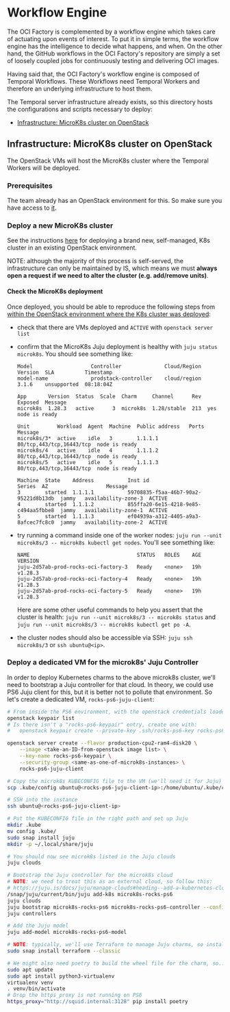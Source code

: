 # Workflow Engine

The OCI Factory is complemented by a workflow engine which takes care of
actuating upon events of interest. To put it in simple terms, the workflow
engine has the intelligence to decide what happens, and when. On the other
hand, the GitHub workflows in the OCI Factory's repository are simply a set of
loosely coupled jobs for continuously testing and delivering OCI images.

Having said that, the OCI Factory's workflow engine is composed of Temporal Workflows. These Workflows need Temporal Workers and therefore an underlying
infrastructure to host them.

The Temporal server infrastructure already exists, so this directory hosts the
configurations and scripts necessary to deploy:

- [Infrastructure: MicroK8s cluster on OpenStack](#infra)

<a name="infra"></a>

## Infrastructure: MicroK8s cluster on OpenStack

The OpenStack VMs will host the MicroK8s cluster where the Temporal Workers
will be deployed.

### Prerequisites

The team already has an OpenStack environment for this. So make sure you have
access to
[it](https://canonical-rocks-team-docs.readthedocs-hosted.com/en/latest/openstack_at_canonical.html#ps6-bos03).

### Deploy a new MicroK8s cluster

See the instructions
[here](https://rt.admin.canonical.com/Ticket/Display.html?id=161278#txn-3692567)
for deploying a brand new, self-managed, K8s cluster in an existing OpenStack
environment.

NOTE: although the majority of this process is self-served, the infrastructure
can only be maintained by IS, which means we must **always open a request if
we need to alter the cluster (e.g. add/remove units)**.

#### Check the MicroK8s deployment

Once deployed, you should be able to reproduce the following steps from [within
the OpenStack environment where the K8s cluster was
deployed](https://canonical-rocks-team-docs.readthedocs-hosted.com/en/latest/openstack_at_canonical.html#ps6-bos03):

- check that there are VMs deployed and `ACTIVE` with `openstack server list`
- confirm that the MicroK8s Juju deployment is healthy with `juju status
microk8s`. You should see something like:

    ```
    Model                   Controller              Cloud/Region            Version  SLA          Timestamp
    model-name              prodstack-controller    cloud/region            3.1.6    unsupported  08:18:04Z

    App       Version  Status  Scale  Charm     Channel      Rev  Exposed  Message
    microk8s  1.28.3   active      3  microk8s  1.28/stable  213  yes      node is ready

    Unit         Workload  Agent  Machine  Public address   Ports                     Message
    microk8s/3*  active    idle   3        1.1.1.1          80/tcp,443/tcp,16443/tcp  node is ready
    microk8s/4   active    idle   4        1.1.1.2          80/tcp,443/tcp,16443/tcp  node is ready
    microk8s/5   active    idle   5        1.1.1.3          80/tcp,443/tcp,16443/tcp  node is ready

    Machine  State    Address           Inst id                               Series  AZ                   Message
    3        started  1.1.1.1           59708835-f5aa-46b7-90a2-95221d8b13db  jammy   availability-zone-3  ACTIVE
    4        started  1.1.1.2           855ffa20-6e15-4218-9e85-c494aa5fbbe8  jammy   availability-zone-1  ACTIVE
    5        started  1.1.1.3           ef04939a-a312-4405-a9a3-8afcec7fc8c0  jammy   availability-zone-2  ACTIVE
    ```

- try running a command inside one of the worker nodes: `juju run --unit
microk8s/3 -- microk8s kubectl get nodes`. You'll see something like:

    ```
    NAME                                   STATUS   ROLES    AGE   VERSION
    juju-2d57ab-prod-rocks-oci-factory-3   Ready    <none>   19h   v1.28.3
    juju-2d57ab-prod-rocks-oci-factory-4   Ready    <none>   19h   v1.28.3
    juju-2d57ab-prod-rocks-oci-factory-5   Ready    <none>   19h   v1.28.3
    ```

    Here are some other useful commands to help you assert that the cluster is
    health: `juju run --unit microk8s/3 -- microk8s status` and `juju run
    --unit microk8s/3 -- microk8s kubectl get po -A`.

- the cluster nodes should also be accessible via SSH: `juju ssh microk8s/3` or
`ssh ubuntu@<ip>`.

### Deploy a dedicated VM for the microk8s' Juju Controller

In order to deploy Kubernetes charms to the above microk8s cluster, we'll need
to bootstrap a Juju controller for that cloud.
In theory, we could use PS6 Juju client for this, but it is better not to
pollute that environment. So let's create a dedicated VM,
`rocks-ps6-juju-client`:

```bash
# From inside the PS6 environment, with the openstack credentials loaded
openstack keypair list
# Is there isn't a "rocks-ps6-keypair" entry, create one with:
#   openstack keypair create --private-key .ssh/rocks-ps6-key rocks-ps6-keypair

openstack server create --flavor production-cpu2-ram4-disk20 \
    --image <take-an-ID-from-openstack image list> \
    --key-name rocks-ps6-keypair \
    --security-group <same-as-one-of-microk8s-instances> \
    rocks-ps6-juju-client

# Copy the microk8s KUBECONFIG file to the VM (we'll need it for Juju)
scp .kube/config ubuntu@<rocks-ps6-juju-client-ip>:/home/ubuntu/.kube/config

# SSH into the instance
ssh ubuntu@<rocks-ps6-juju-client-ip>

# Put the KUBECONFIG file in the right path and set up Juju
mkdir .kube
mv config .kube/
sudo snap install juju
mkdir -p ~/.local/share/juju

# You should now see microk8s listed in the Juju clouds
juju clouds

# Bootstrap the Juju controller for the microk8s cloud
# NOTE: we need to treat this as an external cloud, so follow this:
# https://juju.is/docs/juju/manage-clouds#heading--add-a-kubernetes-cloud
/snap/juju/current/bin/juju add-k8s microk8s-rocks-ps6
juju clouds
juju bootstrap microk8s-rocks-ps6 microk8s-rocks-ps6-controller --config controller-service-type=loadbalancer
juju controllers

# Add the Juju model
juju add-model microk8s-rocks-ps6-model

# NOTE: typically, we'll use Terraform to manage Juju charms, so install it too
sudo snap install terraform --classic

# We might also need poetry to build the wheel file for the charm, so...
sudo apt update
sudo apt install python3-virtualenv
virtualenv venv
. venv/bin/activate
# Drop the https_proxy is not running on PS6
https_proxy="http://squid.internal:3128" pip install poetry
```
